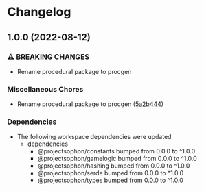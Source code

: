 # Changelog

## 1.0.0 (2022-08-12)


### ⚠ BREAKING CHANGES

* Rename procedural package to procgen

### Miscellaneous Chores

* Rename procedural package to procgen ([5a2b444](https://github.com/projectsophon/zkgame-primitives/commit/5a2b44452cca6b6a0225e154f0fdc44af2dca16a))


### Dependencies

* The following workspace dependencies were updated
  * dependencies
    * @projectsophon/constants bumped from 0.0.0 to ^1.0.0
    * @projectsophon/gamelogic bumped from 0.0.0 to ^1.0.0
    * @projectsophon/hashing bumped from 0.0.0 to ^1.0.0
    * @projectsophon/serde bumped from 0.0.0 to ^1.0.0
    * @projectsophon/types bumped from 0.0.0 to ^1.0.0
